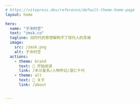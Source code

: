 ```yaml
---
# https://vitepress.dev/reference/default-theme-home-page
layout: home

hero:
  name: "子沐时空"
  text: "zmsk.co"
  tagline: 旧时代的思想解构不了现代人的灵魂
  image:
    src: /zmsk.png
    alt: 子沐时空
  actions:
    - theme: brand
      text: 📱 开始阅读
      link: /木兰星系/人物传记/温仁千代
    - theme: alt
      text: 🦄 关于
      link: /about


---
```


